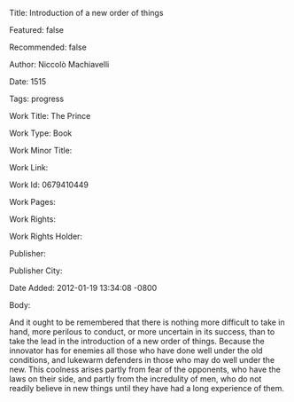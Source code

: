 Title: Introduction of a new order of things

Featured: false

Recommended: false

Author: Niccolò Machiavelli

Date: 1515

Tags: progress

Work Title: The Prince

Work Type: Book

Work Minor Title:  

Work Link: 

Work Id:  0679410449

Work Pages:  

Work Rights:  

Work Rights Holder:  

Publisher:  

Publisher City:  

Date Added: 2012-01-19 13:34:08 -0800

Body:

And it ought to be remembered that there is nothing more difficult to take in hand, more perilous to conduct, or more uncertain in its success, than to take the lead in the introduction of a new order of things. Because the innovator has for enemies all those who have done well under the old conditions, and lukewarm defenders in those who may do well under the new. This coolness arises partly from fear of the opponents, who have the laws on their side, and partly from the incredulity of men, who do not readily believe in new things until they have had a long experience of them. 



